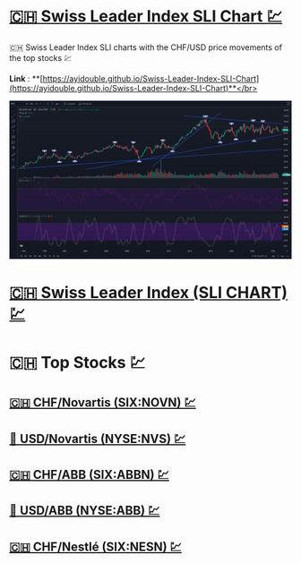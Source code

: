 # [🇨🇭 Swiss Leader Index SLI Chart 💹](https://ayidouble.github.io/Swiss-Leader-Index-SLI-Chart)
🇨🇭 Swiss Leader Index SLI charts with the CHF/USD price movements of the top stocks 💹

**Link** : **[https://ayidouble.github.io/Swiss-Leader-Index-SLI-Chart](https://ayidouble.github.io/Swiss-Leader-Index-SLI-Chart)**</br>

![Swiss Leader Index SLI CHF Top Stocks NYSE USD Currency Market Chart Candlestick Price Movement Stoch RSI](Images/USD-NYSE-Novartis-Stock-Chart.png)

# [🇨🇭 Swiss Leader Index (SLI CHART) 💹](https://ayidouble.github.io/Swiss-Leader-Index-SLI-Chart/SWISSLEADERINDEXSLI)

# 🇨🇭 Top Stocks 💹

## [🇨🇭 CHF/Novartis (SIX:NOVN) 💹](https://ayidouble.github.io/Swiss-Leader-Index-SLI-Chart/CHFNovartis)

## [🗽 USD/Novartis (NYSE:NVS) 💹](https://ayidouble.github.io/Swiss-Leader-Index-SLI-Chart/USDNovartis)

## [🇨🇭 CHF/ABB (SIX:ABBN) 💹](https://ayidouble.github.io/Swiss-Leader-Index-SLI-Chart/CHFABB)

## [🗽 USD/ABB (NYSE:ABB) 💹](https://ayidouble.github.io/Swiss-Leader-Index-SLI-Chart/USDABB)

## [🇨🇭 CHF/Nestlé (SIX:NESN) 💹](https://ayidouble.github.io/Swiss-Leader-Index-SLI-Chart/CHFNestlé)
